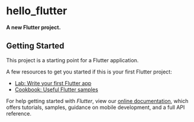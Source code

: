 # hello_flutter

**A new Flutter project.**

## Getting Started

This project is a starting point for a Flutter application.

A few resources to get you started if this is your first Flutter project:

- [Lab: Write your first Flutter app](https://flutter.dev/docs/get-started/codelab)
- [Cookbook: Useful Flutter samples](https://flutter.dev/docs/cookbook)

For help getting started with *Flutter*, view our
[online documentation](https://flutter.dev/docs), which offers tutorials,
samples, guidance on mobile development, and a full API reference.
